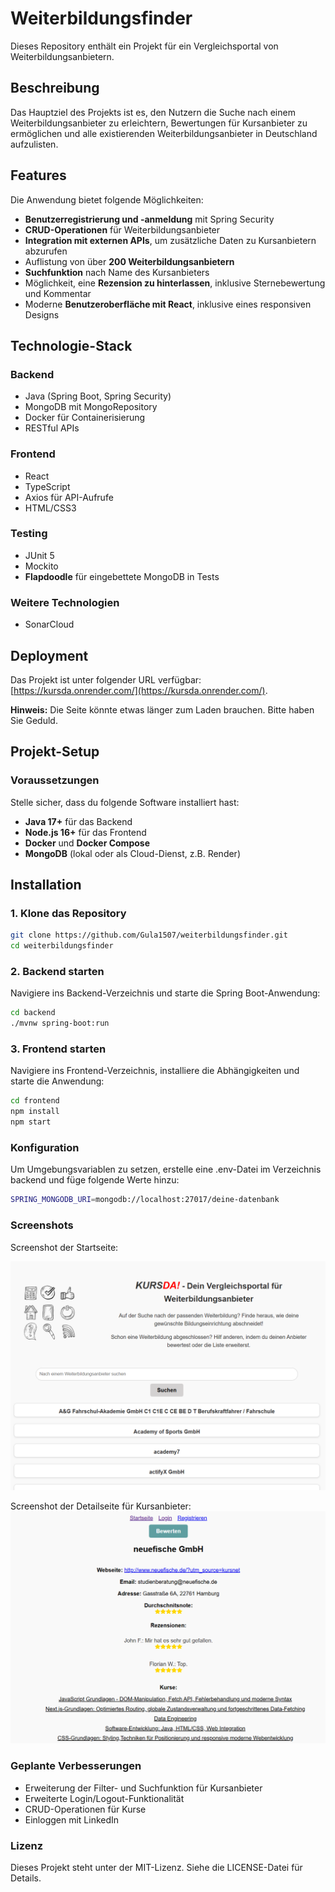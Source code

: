 # Weiterbildungsfinder

Dieses Repository enthält ein Projekt für ein Vergleichsportal von Weiterbildungsanbietern.

## Beschreibung

Das Hauptziel des Projekts ist es, den Nutzern die Suche nach einem Weiterbildungsanbieter zu erleichtern, Bewertungen für Kursanbieter zu ermöglichen und alle existierenden Weiterbildungsanbieter in Deutschland aufzulisten.

## Features

Die Anwendung bietet folgende Möglichkeiten:
- **Benutzerregistrierung und -anmeldung** mit Spring Security
- **CRUD-Operationen** für Weiterbildungsanbieter
- **Integration mit externen APIs**, um zusätzliche Daten zu Kursanbietern abzurufen
- Auflistung von über **200 Weiterbildungsanbietern**
- **Suchfunktion** nach Name des Kursanbieters
- Möglichkeit, eine **Rezension zu hinterlassen**, inklusive Sternebewertung und Kommentar
- Moderne **Benutzeroberfläche mit React**, inklusive eines responsiven Designs

## Technologie-Stack

### Backend
- Java (Spring Boot, Spring Security)
- MongoDB mit MongoRepository
- Docker für Containerisierung
- RESTful APIs

### Frontend
- React
- TypeScript
- Axios für API-Aufrufe
- HTML/CSS3

### Testing
- JUnit 5
- Mockito
- **Flapdoodle** für eingebettete MongoDB in Tests

### Weitere Technologien
- SonarCloud

## Deployment

Das Projekt ist unter folgender URL verfügbar: [https://kursda.onrender.com/](https://kursda.onrender.com/).

**Hinweis:** Die Seite könnte etwas länger zum Laden brauchen. Bitte haben Sie Geduld.

## Projekt-Setup

### Voraussetzungen
Stelle sicher, dass du folgende Software installiert hast:
- **Java 17+** für das Backend
- **Node.js 16+** für das Frontend
- **Docker** und **Docker Compose**
- **MongoDB** (lokal oder als Cloud-Dienst, z.B. Render)

## Installation

### 1. Klone das Repository
```bash
git clone https://github.com/Gula1507/weiterbildungsfinder.git
cd weiterbildungsfinder
```

### 2. Backend starten
Navigiere ins Backend-Verzeichnis und starte die Spring Boot-Anwendung:

```bash
cd backend
./mvnw spring-boot:run
```

### 3. Frontend starten
Navigiere ins Frontend-Verzeichnis, installiere die Abhängigkeiten und starte die Anwendung:

```bash
cd frontend
npm install
npm start
```
### Konfiguration
Um Umgebungsvariablen zu setzen, erstelle eine .env-Datei im Verzeichnis backend und füge folgende Werte hinzu:

```bash
SPRING_MONGODB_URI=mongodb://localhost:27017/deine-datenbank
```



### Screenshots
Screenshot der Startseite:



![Dashboard screenshot](frontend/public/images/screenshot2.png)

Screenshot der Detailseite für Kursanbieter:
![Course provider screenshot](frontend/public/images/screenshot1.png)

### Geplante Verbesserungen
- Erweiterung der Filter- und Suchfunktion für Kursanbieter
- Erweiterte Login/Logout-Funktionalität
- CRUD-Operationen für Kurse
- Einloggen mit LinkedIn

### Lizenz

Dieses Projekt steht unter der MIT-Lizenz. Siehe die LICENSE-Datei für Details.